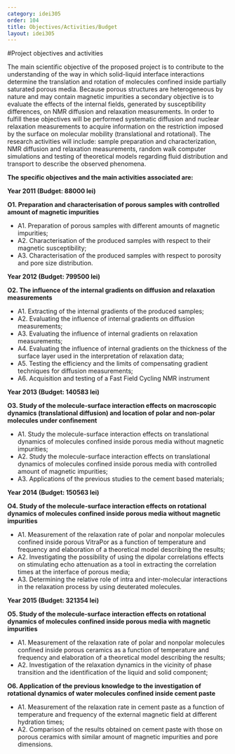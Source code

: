 ```yaml
---
category: idei305
order: 104
title: Objectives/Activities/Budget
layout: idei305
---
```

#Project objectives and activities

The main scientific objective of the proposed project is to contribute to the understanding of the way in which solid-liquid interface interactions determine the translation and rotation of molecules confined inside partially saturated porous media. Because porous structures are heterogeneous by nature and may contain magnetic impurities a secondary objective is to evaluate the effects of the internal fields, generated by susceptibility differences, on NMR diffusion and relaxation measurements. In order to fulfill these objectives will be performed systematic diffusion and nuclear relaxation measurements to acquire information on the restriction imposed by the surface on molecular mobility (translational and rotational). The research activities will include: sample preparation and characterization, NMR diffusion and relaxation measurements, random walk computer simulations and testing of theoretical models regarding fluid distribution and transport to describe the observed phenomena.

**The specific objectives and the main activities associated are:**


**Year 2011 (Budget: 88000 lei)**

**O1. Preparation and characterisation of porous samples with controlled amount of magnetic impurities**

* A1. Preparation of porous samples with different amounts of magnetic impurities;
* A2. Characterisation of the produced samples with respect to their magnetic susceptibility;
* A3. Characterisation of the produced samples with respect to porosity and pore size distribution.

**Year 2012 (Budget: 799500 lei)**

**O2. The influence of the internal gradients on diffusion and relaxation measurements**

* A1. Extracting of the internal gradients of the produced samples;
* A2. Evaluating the influence of internal gradients on diffusion measurements;
* A3. Evaluating the influence of internal gradients on relaxation measurements;
* A4. Evaluating the influence of internal gradients on the thickness of the surface layer used in the interpretation of relaxation data;
* A5. Testing the efficiency and the limits of compensating gradient techniques for diffusion measurements;
* A6.  Acquisition and testing of a Fast Field Cycling NMR instrument

**Year 2013 (Budget: 140583 lei)**

**O3. Study of the molecule-surface interaction effects on macroscopic dynamics (translational diffusion) and location of polar and non-polar molecules under confinement**

* A1. Study the molecule-surface interaction effects on translational dynamics of molecules confined inside porous media without magnetic impurities;
* A2. Study the molecule-surface interaction effects on translational dynamics of molecules confined inside porous media with controlled amount of magnetic impurities;
* A3. Applications of the previous studies to the cement based materials;

**Year 2014 (Budget: 150563 lei)**

**O4. Study of the molecule-surface interaction effects on rotational dynamics of molecules confined inside porous media without magnetic impurities**

* A1. Measurement of the relaxation rate of polar and nonpolar molecules confined inside porous VitraPor as a function of temperature and frequency and elaboration of a theoretical model describing the results;
* A2. Investigating the possibility of using the dipolar correlations effects on stimulating echo attenuation as a tool in extracting the correlation times at the interface of porous media;
* A3. Determining the relative role of intra and inter-molecular interactions in the relaxation process by using deuterated molecules.

**Year 2015 (Budget: 321354 lei)**

**O5. Study of the molecule-surface interaction effects on rotational dynamics of molecules confined inside porous media with magnetic impurities**

* A1. Measurement of the relaxation rate of polar and nonpolar molecules confined inside porous ceramics as a function of temperature and frequency and elaboration of a theoretical model describing the results;
* A2. Investigation of the relaxation dynamics in the vicinity of phase transition and the identification of the liquid and solid component;

**O6. Application of the previous knowledge to the investigation  of rotational dynamics of water molecules confined inside cement paste**

* A1. Measurement of the relaxation rate in cement paste as a function of temperature and frequency of the external magnetic field at different hydration times;
* A2. Comparison of the results obtained on cement paste with those on porous ceramics with similar amount of magnetic impurities and pore dimensions.
